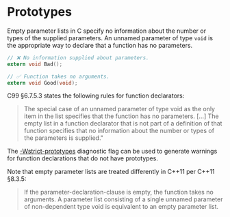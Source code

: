 # Prototypes

Empty parameter lists in C specify no information about the number or types of the
supplied parameters. An unnamed parameter of type `void` is the appropriate way to
declare that a function has no parameters.

```c
// ❌ No information supplied about parameters.
extern void Bad();

// ✅ Function takes no arguments.
extern void Good(void);
```

C99 §6.7.5.3 states the following rules for function declarators:
> The special case of an unnamed parameter of type void as the only item in the list
> specifies that the function has no parameters. […] The empty list in a function
> declarator that is not part of a definition of that function specifies that no
> information about the number or types of the parameters is supplied."

The [-Wstrict-prototypes](https://clang.llvm.org/docs/DiagnosticsReference.html#wstrict-prototypes)
diagnostic flag can be used to generate warnings for function declarations that do
not have prototypes.

Note that empty parameter lists are treated differently in C++11 per C++11 §8.3.5:
> If the parameter-declaration-clause is empty, the function takes no arguments. A
> parameter list consisting of a single unnamed parameter of non-dependent type void
> is equivalent to an empty parameter list.
